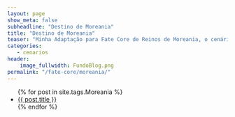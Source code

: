```yaml
---
layout: page
show_meta: false
subheadline: "Destino de Moreania"
title: "Destino de Moreania"
teaser: "Minha Adaptação para Fate Core de Reinos de Moreania, o cenário oficial da DragonSlayer"
categories:
   - cenarios
header:
    image_fullwidth: FundoBlog.png
permalink: "/fate-core/moreania/"
---
```

<ul>
{% for post in site.tags.Moreania %}
    <li><a href="{{ post.url }}">{{ post.title }}</a></li>
    {% endfor %}
</ul>
